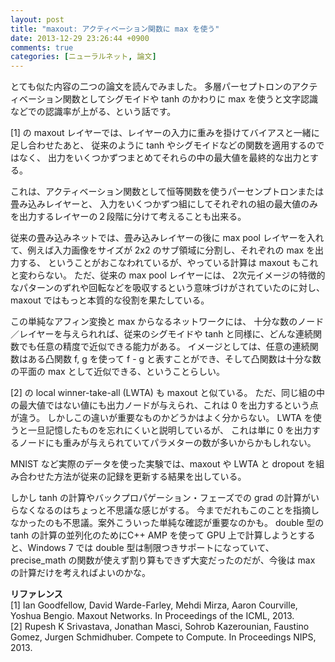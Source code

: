 ```yaml
---
layout: post
title: "maxout: アクティベーション関数に max を使う"
date: 2013-12-29 23:26:44 +0900
comments: true
categories: [ニューラルネット, 論文]
---
```

とても似た内容の二つの論文を読んでみました。
多層パーセプトロンのアクティベーション関数としてシグモイドや tanh のかわりに max を使うと文字認識などでの認識率が上がる、という話です。

<!-- more -->

[1] の maxout レイヤーでは、レイヤーの入力に重みを掛けてバイアスと一緒に足し合わせたあと、
従来のように tanh やシグモイドなどの関数を適用するのではなく、
出力をいくつかずつまとめてそれらの中の最大値を最終的な出力とする。

これは、アクティベーション関数として恒等関数を使うパーセンプトロンまたは畳み込みレイヤーと、
入力をいくつかずつ組にしてそれぞれの組の最大値のみを出力するレイヤーの２段階に分けて考えることも出来る。

従来の畳み込みネットでは、畳み込みレイヤーの後に max pool レイヤーを入れて、例えば入力画像をサイズが 2x2 のサブ領域に分割し、それぞれの max を出力する、
ということがおこなわれているが、やっている計算は maxout もこれと変わらない。
ただ、従来の max pool レイヤーには、
2次元イメージの特徴的なパターンのずれや回転などを吸収するという意味づけがされていたのに対し、
maxout ではもっと本質的な役割を果たしている。

この単純なアフィン変換と max からなるネットワークには、
十分な数のノード／レイヤーを与えられれば、従来のシグモイドや tanh と同様に、どんな連続関数でも任意の精度で近似できる能力がある。
イメージとしては、任意の連続関数はある凸関数 f, g を使って f - g と表すことができ、そして凸関数は十分な数の平面の max として近似できる、ということらしい。

[2] の local winner-take-all (LWTA) も maxout と似ている。
ただ、同じ組の中の最大値ではない値にも出力ノードが与えられ、これは 0 を出力するという点が違う。
しかしこの違いが重要なものかどうかはよく分からない。
LWTA を使うと一旦記憶したものを忘れにくいと説明しているが、
これは単に 0 を出力するノードにも重みが与えられていてパラメターの数が多いからかもしれない。

MNIST など実際のデータを使った実験では、maxout や LWTA と dropout を組み合わせた方法が従来の記録を更新する結果を出している。

しかし tanh の計算やバックプロパゲーション・フェーズでの grad の計算がいらなくなるのはちょっと不思議な感じがする。
今までだれもこのことを指摘しなかったのも不思議。案外こういった単純な確認が重要なのかも。
double 型の tanh の計算の並列化のためにC++ AMP を使って GPU 上で計算しようとすると、Windows 7 では double 型は制限つきサポートになっていて、
precise_math の関数が使えず割り算もできず大変だったのだが、今後は max の計算だけを考えればよいのかな。

**リファレンス**<br>
[1] Ian Goodfellow, David Warde-Farley, Mehdi Mirza, Aaron Courville, Yoshua Bengio. Maxout Networks. In Proceedings of the ICML, 2013.<br>
[2] Rupesh K Srivastava, Jonathan Masci, Sohrob Kazerounian, Faustino Gomez, Jurgen Schmidhuber. Compete to Compute. In Proceedings NIPS, 2013.